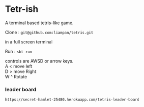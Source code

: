 # Tetr-ish

A terminal based tetris-like game.

Clone : `git@github.com:liampan/tetris.git`

in a full screen terminal 

Run : `sbt run`

controls are AWSD or arrow keys.  
  A  < move left  
  D  > move Right  
  W  ^ Rotate  

### leader board

 `https://secret-hamlet-25480.herokuapp.com/tetris-leader-board `
